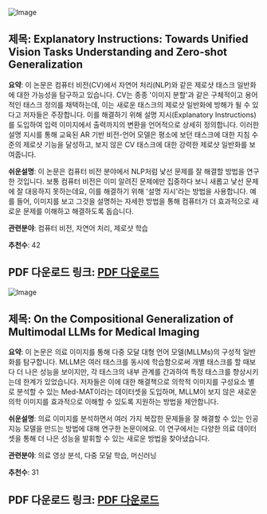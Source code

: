 ![Image](https://cdn-thumbnails.huggingface.co/social-thumbnails/papers/2412.18525.png)
## 제목: Explanatory Instructions: Towards Unified Vision Tasks Understanding and Zero-shot Generalization
**요약**:
이 논문은 컴퓨터 비전(CV)에서 자연어 처리(NLP)와 같은 제로샷 태스크 일반화에 대한 가능성을 탐구하고 있습니다. CV는 종종 '이미지 분할'과 같은 구체적이고 용어적인 태스크 정의를 채택하는데, 이는 새로운 태스크의 제로샷 일반화에 방해가 될 수 있다고 저자들은 주장합니다. 이를 해결하기 위해 설명 지시(Explanatory Instructions)를 도입하여 입력 이미지에서 출력까지의 변환을 언어적으로 상세히 정의합니다. 이러한 설명 지시를 통해 교육된 AR 기반 비전-언어 모델은 평소에 보던 태스크에 대한 지침 수준의 제로샷 기능을 달성하고, 보지 않은 CV 태스크에 대한 강력한 제로샷 일반화를 보여줍니다.

**쉬운설명**:
이 논문은 컴퓨터 비전 분야에서 NLP처럼 낯선 문제를 잘 해결할 방법을 연구한 것입니다. 보통 컴퓨터 비전은 이미 알려진 문제에만 집중하다 보니 새롭고 낯선 문제에 잘 대응하지 못하는데요, 이를 해결하기 위해 '설명 지시'라는 방법을 사용합니다. 예를 들어, 이미지를 보고 그것을 설명하는 자세한 방법을 통해 컴퓨터가 더 효과적으로 새로운 문제를 이해하고 해결하도록 돕습니다.

**관련분야**: 컴퓨터 비전, 자연어 처리, 제로샷 학습

**추천수**: 42

**PDF 다운로드 링크**: [PDF 다운로드](https://arxiv.org/pdf/2412.18525)
---

![Image](https://cdn-thumbnails.huggingface.co/social-thumbnails/papers/2412.20070.png)
## 제목: On the Compositional Generalization of Multimodal LLMs for Medical Imaging
**요약**:
이 논문은 의료 이미지를 통해 다중 모달 대형 언어 모델(MLLMs)의 구성적 일반화를 탐구합니다. MLLM은 여러 태스크를 동시에 학습함으로써 개별 태스크를 할 때보다 더 나은 성능을 보이지만, 각 태스크의 내부 관계를 간과하여 특정 태스크를 향상시키는데 한계가 있었습니다. 저자들은 이에 대한 해결책으로 의학적 이미지를 구성요소 별로 분석할 수 있는 Med-MAT이라는 데이터셋을 도입하며, MLLM이 보지 않은 새로운 의학 이미지를 효과적으로 이해할 수 있도록 지원하는 방법을 제안합니다.

**쉬운설명**:
의료 이미지를 분석하면서 여러 가지 복잡한 문제들을 잘 해결할 수 있는 인공지능 모델을 만드는 방법에 대해 연구한 논문이에요. 이 연구에서는 다양한 의료 데이터셋을 통해 더 나은 성능을 발휘할 수 있는 새로운 방법을 찾아냈습니다.

**관련분야**: 의료 영상 분석, 다중 모달 학습, 머신러닝

**추천수**: 31

**PDF 다운로드 링크**: [PDF 다운로드](https://arxiv.org/pdf/2412.20070)
---